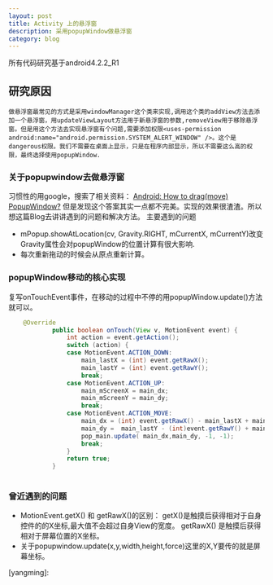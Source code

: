 ```yaml
---
layout: post
title: Activity 上的悬浮窗
description: 采用popupWindow做悬浮窗 
category: blog
---
```

所有代码研究基于android4.2.2_R1 

## 研究原因
    做悬浮窗最常见的方式是采用windowManager这个类来实现,调用这个类的addView方法去添加一个悬浮窗，用updateViewLayout方法用于新悬浮窗的参数,removeView用于移除悬浮窗。但是用这个方法去实现悬浮窗有个问题,需要添加权限<uses-permission android:name="android.permission.SYSTEM_ALERT_WINDOW" />。这个是dangerous权限。我们不需要在桌面上显示，只是在程序内部显示，所以不需要这么高的权限，最终选择使用popupWindow.

### 关于popupwindow去做悬浮窗
    
习惯性的用google，搜索了相关资料： [Android: How to drag(move) PopupWindow?](http://stackoverflow.com/questions/9035678/android-how-to-dragmove-popupwindow)
但是发现这个答案其实一点都不完美。实现的效果很渣渣。所以想这篇Blog去讲讲遇到的问题和解决方法。
主要遇到的问题

- mPopup.showAtLocation(cv, Gravity.RIGHT, mCurrentX, mCurrentY)改变Gravity属性会对popupWindow的位置计算有很大影响.
- 每次重新拖动的时候会从原点重新计算。

### popupWindow移动的核心实现

复写onTouchEvent事件，在移动的过程中不停的用popupWindow.update()方法就可以。

```java
	@Override
            public boolean onTouch(View v, MotionEvent event) {
                int action = event.getAction();
                switch (action) {
                case MotionEvent.ACTION_DOWN:
                    main_lastX = (int) event.getRawX();
                    main_lastY = (int) event.getRawY();
                    break;
                case MotionEvent.ACTION_UP:
                    main_mScreenX = main_dx;
                    main_mScreenY = main_dy;
                    break;
                case MotionEvent.ACTION_MOVE:
                    main_dx = (int) event.getRawX() - main_lastX + main_mScreenX;
                    main_dy =  main_lastY - (int)event.getRawY() + main_mScreenY;
                    pop_main.update( main_dx,main_dy, -1, -1);
                    break;
                }
                return true;
            }
	
```

### 曾近遇到的问题

- MotionEvent.getX() 和 getRawX()的区别：
getX()是触摸后获得相对于自身控件的的X坐标,最大值不会超过自身View的宽度。
getRawX() 是触摸后获得相对于屏幕位置的X坐标。
- 关于popupwindow.update(x,y,width,height,force)这里的X,Y要传的就是屏幕坐标。


[yangming]:  
